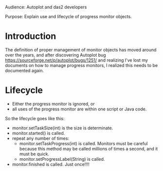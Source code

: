 Audience: Autoplot and das2 developers

Purpose: Explain use and lifecycle of progress monitor objects.

# Introduction

The definition of proper management of monitor objects has moved around
over the years, and after discovering Autoplot bug
<https://sourceforge.net/p/autoplot/bugs/1251/> and realizing I've lost
my documents on how to manage progress monitors, I realized this needs
to be documented again.

# Lifecycle

  - Either the progress monitor is ignored, or
  - all uses of the progress monitor are within one script or Java code.

So the lifecycle goes like this:

  - monitor.setTaskSize(int) is the size is determinate.
  - monitor.started() is called.
  - repeat any number of times:
      - monitor.setTaskProgress(int) is called. Monitors must be careful
        because this method may be called millions of times a second,
        and it must be quick.
      - monitor.setProgressLabel(String) is called.
  - monitor.finished is called. Just once\!\!\!\!
